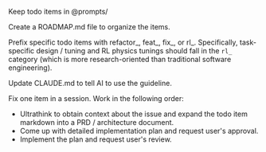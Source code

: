 Keep todo items in @prompts/

Create a ROADMAP.md file to organize the items.

Prefix specific todo items with refactor_, feat_, fix_, or rl_. Specifically, task-specific design / tuning and RL physics tunings should fall in the `rl_` category (which is more research-oriented than traditional software engineering).

Update CLAUDE.md to tell AI to use the guideline.

Fix one item in a session. Work in the following order:
- Ultrathink to obtain context about the issue and expand the todo item markdown into a PRD / architecture document.
- Come up with detailed implementation plan and request user's approval.
- Implement the plan and request user's review.

